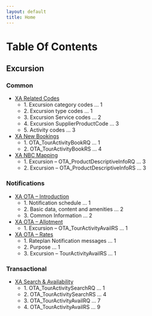 ```yaml
---
layout: default
title: Home
---
```



# Table Of Contents 


## Excursion

### **Common**
- [XA Related Codes](/Excursion/XA_Common/XA_Related_Codes.md)
  - 1\. Excursion category codes … 1
  - 2\. Excursion type codes … 1
  - 3\. Excursion Service codes … 2
  - 4\. Excursion SupplierProductCode … 3
  - 5\. Activity codes … 3
- [XA New Bookings](/Excursion/XA_Common/XA_New_Bookings.md)
  - 1\. OTA_TourActivityBookRQ … 1
  - 2\. OTA_TourActivityBookRS … 4
- [XA NBC Mapping](/Excursion/XA_Common/XA_NBC_Mapping.md)
  - 1\. Excursion – OTA_ProductDescriptiveInfoRQ … 3
  - 2\. Excursion – OTA_ProductDescriptiveInfoRS … 3

### **Notifications**
- [XA OTA – Introduction](/Excursion/XA_Notifications/XA_OTA/XA_OTA_Introduction.md)
  - 1\. Notification schedule … 1
  - 2\. Basic data, content and amenities … 2
  - 3\. Common Information … 2
- [XA OTA – Allotment](/Excursion/XA_Notifications/XA_OTA/XA_OTA_Allotment.md)
  - 1\. Excursion – OTA_TourActivityAvailRS … 1
- [XA OTA – Rates](/Excursion/XA_Notifications/XA_OTA/XA_OTA_Rates.md)
  - 1\. Rateplan Notification messages … 1
  - 2\. Purpose … 1
  - 3\. Excursion – TourActivityAvailRS … 1

### **Transactional**
- [XA Search & Availability](/Excursion/XA_Transactional/XA_Search_Availability.md)
  - 1\. OTA_TourActivitySearchRQ … 1
  - 2\. OTA_TourActivitySearchRS … 4
  - 3\. OTA_TourActivityAvailRQ … 7
  - 4\. OTA_TourActivityAvailRS … 9

